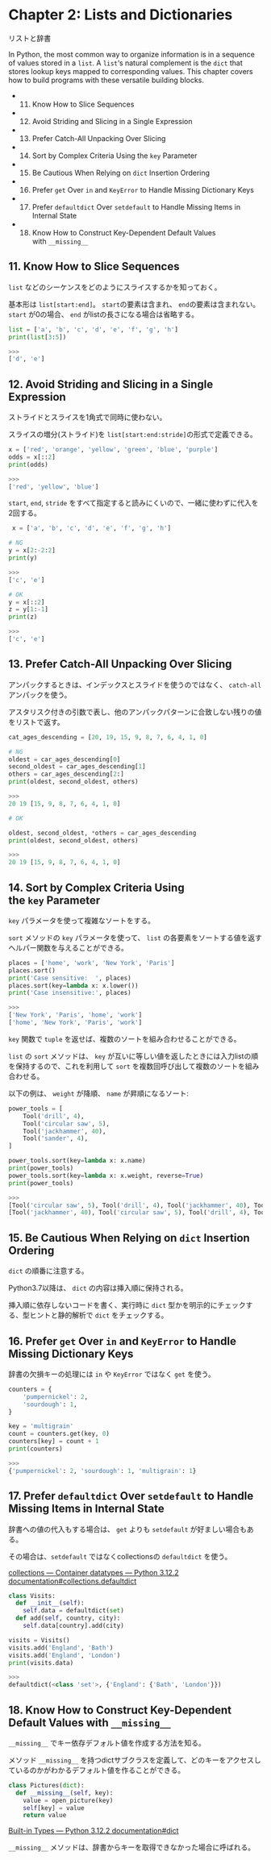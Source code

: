 # **Chapter 2: Lists and Dictionaries**

リストと辞書

In Python, the most common way to organize information is in a sequence of values stored in a `list`. A `list`‘s natural complement is the `dict` that stores lookup keys mapped to corresponding values. This chapter covers how to build programs with these versatile building blocks.

- 11. Know How to Slice Sequences
- 12. Avoid Striding and Slicing in a Single Expression
- 13. Prefer Catch-All Unpacking Over Slicing
- 14. Sort by Complex Criteria Using the `key` Parameter
- 15. Be Cautious When Relying on `dict` Insertion Ordering
- 16. Prefer `get` Over `in` and `KeyError` to Handle Missing Dictionary Keys
- 17. Prefer `defaultdict` Over `setdefault` to Handle Missing Items in Internal State
- 18. Know How to Construct Key-Dependent Default Values with `__missing__`

## 11. Know How to Slice Sequences

`list` などのシーケンスをどのようにスライスするかを知っておく。

基本形は `list[start:end]`。 `start`の要素は含まれ、 `end`の要素は含まれない。 `start` が0の場合、 `end` がlistの長さになる場合は省略する。

```python
list = ['a', 'b', 'c', 'd', 'e', 'f', 'g', 'h']
print(list[3:5])

>>>
['d', 'e']
```

## 12. Avoid Striding and Slicing in a Single Expression

ストライドとスライスを1角式で同時に使わない。

スライスの増分(ストライド)を `list[start:end:stride]`の形式で定義できる。

```python
x = ['red', 'orange', 'yellow', 'green', 'blue', 'purple']
odds = x[::2]
print(odds)

>>>
['red', 'yellow', 'blue']
```

`start`, `end`, `stride` をすべて指定すると読みにくいので、一緒に使わずに代入を2回する。

```python
 x = ['a', 'b', 'c', 'd', 'e', 'f', 'g', 'h']

# NG
y = x[2:-2:2]
print(y)

>>>
['c', 'e']

# OK
y = x[::2]
z = y[1:-1]
print(z)

>>>
['c', 'e']
```

## 13. Prefer Catch-All Unpacking Over Slicing

アンパックするときは、インデックスとスライドを使うのではなく、 `catch-all` アンパックを使う。

アスタリスク付きの引数で表し、他のアンパックパターンに合致しない残りの値をリストで返す。

```python
cat_ages_descending = [20, 19, 15, 9, 8, 7, 6, 4, 1, 0]

# NG
oldest = car_ages_descending[0]
second_oldest = car_ages_descending[1]
others = car_ages_descending[2:]
print(oldest, second_oldest, others)

>>>
20 19 [15, 9, 8, 7, 6, 4, 1, 0]

# OK

oldest, second_oldest, *others = car_ages_descending
print(oldest, second_oldest, others)

>>>
20 19 [15, 9, 8, 7, 6, 4, 1, 0]
```

## 14. Sort by Complex Criteria Using the `key` Parameter

`key` パラメータを使って複雑なソートをする。

`sort` メソッドの `key` パラメータを使って、 `list` の各要素をソートする値を返すヘルパー関数を与えることができる。

```python
places = ['home', 'work', 'New York', 'Paris']
places.sort()
print('Case sensitive:  ', places)
places.sort(key=lambda x: x.lower())
print('Case insensitive:', places)

>>>
['New York', 'Paris', 'home', 'work']
['home', 'New York', 'Paris', 'work']
```

`key` 関数で `tuple` を返せば、複数のソートを組み合わせることができる。

`list` の `sort` メソッドは、 `key` が互いに等しい値を返したときには入力listの順を保持するので、これを利用して `sort` を複数回呼び出して複数のソートを組み合わせる。

以下の例は、 `weight` が降順、 `name` が昇順になるソート:

```python
power_tools = [
    Tool('drill', 4),
    Tool('circular saw', 5),
    Tool('jackhammer', 40),
    Tool('sander', 4),
]

power_tools.sort(key=lambda x: x.name)
print(power_tools)
power_tools.sort(key=lambda x: x.weight, reverse=True)
print(power_tools)

>>>
[Tool('circular saw', 5), Tool('drill', 4), Tool('jackhammer', 40), Tool('sander', 4)]
[Tool('jackhammer', 40), Tool('circular saw', 5), Tool('drill', 4), Tool('sander', 4)]  # 上記ソートによるdrill, sanderの順が保持されている。
```

## 15. Be Cautious When Relying on `dict` Insertion Ordering

`dict` の順番に注意する。

Python3.7以降は、 `dict` の内容は挿入順に保持される。

挿入順に依存しないコードを書く、実行時に `dict` 型かを明示的にチェックする、型ヒントと静的解析で `dict` をチェックする。

## 16. Prefer `get` Over `in` and `KeyError` to Handle Missing Dictionary Keys

辞書の欠損キーの処理には `in` や `KeyError` ではなく `get` を使う。

```python
counters = {
    'pumpernickel': 2,
    'sourdough': 1,
}

key = 'multigrain'
count = counters.get(key, 0)
counters[key] = count + 1
print(counters)

>>>
{'pumpernickel': 2, 'sourdough': 1, 'multigrain': 1}

```

## 17. Prefer `defaultdict` Over `setdefault` to Handle Missing Items in Internal State

辞書への値の代入もする場合は、 `get` よりも `setdefault` が好ましい場合もある。

その場合は、`setdefault` ではなくcollectionsの `defaultdict` を使う。

[collections — Container datatypes — Python 3.12.2 documentation#collections.defaultdict](https://docs.python.org/3/library/collections.html#collections.defaultdict)

```python
class Visits:
  def __init__(self):
    self.data = defaultdict(set)
  def add(self, country, city):
    self.data[country].add(city)

visits = Visits()
visits.add('England', 'Bath')
visits.add('England', 'London')
print(visits.data)

>>>
defaultdict(<class 'set'>, {'England': {'Bath', 'London'}})
```

## 18. Know How to Construct Key-Dependent Default Values with `__missing__`

`__missing__` でキー依存デフォルト値を作成する方法を知る。

メソッド `__missing__` を持つdictサブクラスを定義して、どのキーをアクセスしているのかがわかるデフォルト値を作ることができる。

```python
class Pictures(dict):
  def __missing__(self, key):
    value = open_picture(key)
    self[key] = value
    return value
```

[Built-in Types — Python 3.12.2 documentation#dict](https://docs.python.org/3/library/collections.html#collections.defaultdict.__missing__)

`__missing__` メソッドは、辞書からキーを取得できなかった場合に呼ばれる。
